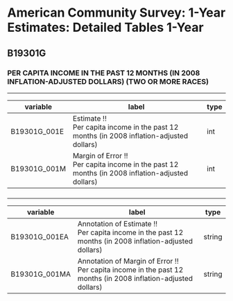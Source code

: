 # American Community Survey: 1-Year Estimates: Detailed Tables 1-Year

## B19301G

### PER CAPITA INCOME IN THE PAST 12 MONTHS (IN 2008 INFLATION-ADJUSTED DOLLARS) (TWO OR MORE RACES)

___

| variable | label | type |
| ----- | ----- | ----- |
| B19301G_001E | Estimate !!<br>Per capita income in the past 12 months (in 2008 inflation-adjusted dollars) | int |
| B19301G_001M | Margin of Error !!<br>Per capita income in the past 12 months (in 2008 inflation-adjusted dollars) | int |
### 

___

| variable | label | type |
| ----- | ----- | ----- |
| B19301G_001EA | Annotation of Estimate !!<br>Per capita income in the past 12 months (in 2008 inflation-adjusted dollars) | string |
| B19301G_001MA | Annotation of Margin of Error !!<br>Per capita income in the past 12 months (in 2008 inflation-adjusted dollars) | string |

